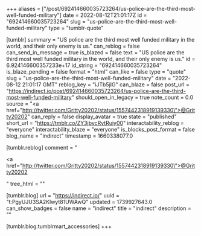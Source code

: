 +++
aliases = ["/post/692414660035723264/us-police-are-the-third-most-well-funded-military"]
date = 2022-08-12T21:01:17Z
id = "692414660035723264"
slug = "us-police-are-the-third-most-well-funded-military"
type = "tumblr-quote"

[tumblr]
summary = "US police are the third most well funded military in the world, and their only enemy is us."
can_reblog = false
can_send_in_message = true
is_blazed = false
text = "US police are the third most well funded military in the world, and their only enemy is us."
id = 6.924146600357233e+17
id_string = "692414660035723264"
is_blaze_pending = false
format = "html"
can_like = false
type = "quote"
slug = "us-police-are-the-third-most-well-funded-military"
date = "2022-08-12 21:01:17 GMT"
reblog_key = "iJTb5jIG"
can_blaze = false
post_url = "https://indirect.io/post/692414660035723264/us-police-are-the-third-most-well-funded-military"
should_open_in_legacy = true
note_count = 0.0
source = "<a href=\"http://twitter.com/Gritty20202/status/1557442318919139330\">@Gritty20202</a>"
can_reply = false
display_avatar = true
state = "published"
short_url = "https://tmblr.co/ZY3jbycRytRuiy00"
interactability_reblog = "everyone"
interactability_blaze = "everyone"
is_blocks_post_format = false
blog_name = "indirect"
timestamp = 1660338077.0

[tumblr.reblog]
comment = "<p><a href=\"http://twitter.com/Gritty20202/status/1557442318919139330\">@Gritty20202</a></p>"
tree_html = ""

[tumblr.blog]
url = "https://indirect.io/"
uuid = "t:PgyUJU3SA2Klwyt81UWAwQ"
updated = 1739927643.0
can_show_badges = false
name = "indirect"
title = "indirect"
description = ""

[tumblr.blog.tumblrmart_accessories]
+++
